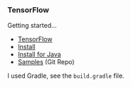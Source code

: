 ### TensorFlow
Getting started...

- [TensorFlow](https://www.tensorflow.org/)
- [Install](https://www.tensorflow.org/install/)
- [Install for Java](https://www.tensorflow.org/install/install_java)
- [Samples](https://github.com/tensorflow/tensorflow/blob/r1.8/tensorflow/java/src/main/java/org/tensorflow/examples/LabelImage.java) (Git Repo)

I used Gradle, see the `build.gradle` file.

